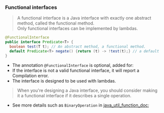 ### Functional interfaces
> A functional interface is a Java interface with exactly one abstract method, called the functional method.  
> Only functional interfaces can be implemented by lambdas.    
```java
@FunctionalInterface
public interface Predicate<T> {
  boolean test(T t); // An abstract method, a functional method.
  default Predicate<T> negate() {return (t) -> !test(t);} // a default method is allowed
}
```
- The annotation `@FunctionalInterface` is optional, added for:
- If the interface is not a valid functional interface, it will report a Compilation error.
- The interface is designed to be used with lambdas.
> When you're designing a Java interface, you should consider making it a functional interface if it describes a single operation.    
- See more details such as `BinaryOperation` in [java_util_function_doc](https://docs.oracle.com/javase/10/docs/api/java/util/function/package-summary.html);
